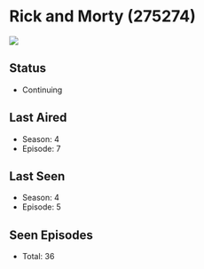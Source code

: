 # Rick and Morty (275274)

<img src="https://dg31sz3gwrwan.cloudfront.net/poster/275274/986818-0-optimized.jpg" />

## Status
* Continuing
## Last Aired
* Season: 4
* Episode: 7
## Last Seen
* Season: 4
* Episode: 5
## Seen Episodes
* Total: 36
